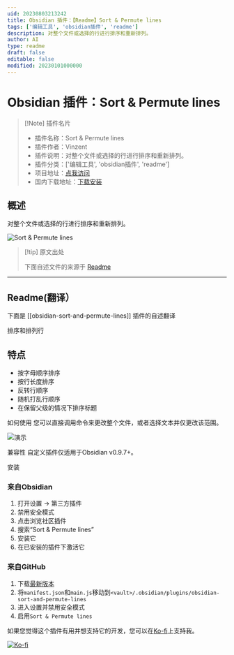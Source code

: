 ```yaml
---
uid: 20230803213242
title: Obsidian 插件：【Readme】Sort & Permute lines
tags: ['编辑工具', 'obsidian插件', 'readme']
description: 对整个文件或选择的行进行排序和重新排列。
author: AI
type: readme
draft: false
editable: false
modified: 20230101000000
---
```


# Obsidian 插件：Sort & Permute lines

> [!Note] 插件名片
> - 插件名称：Sort & Permute lines
> - 插件作者：Vinzent
> - 插件说明：对整个文件或选择的行进行排序和重新排列。
> - 插件分类：['编辑工具', 'obsidian插件', 'readme']
> - 项目地址：[点我访问](https://github.com/Vinzent03/obsidian-sort-and-permute-lines)
> - 国内下载地址：[下载安装](https://pkmer.cn/products/plugin/pluginMarket/?obsidian-sort-and-permute-lines)

## 概述

对整个文件或选择的行进行排序和重新排列。

![Sort & Permute lines](https://cdn.pkmer.cn/covers/obsidian-sort-and-permute-lines_new.gif!pkmer)

> [!tip] 原文出处
> 
>下面自述文件的来源于 [Readme](https://ghproxy.net/https://raw.githubusercontent.com/Vinzent03/obsidian-sort-and-permute-lines/master/README.md)
> 

---

## Readme(翻译）

下面是 [[obsidian-sort-and-permute-lines]] 插件的自述翻译



排序和排列行

## 特点
- 按字母顺序排序
- 按行长度排序
- 反转行顺序
- 随机打乱行顺序
- 在保留父级的情况下排序标题

如何使用
您可以直接调用命令来更改整个文件，或者选择文本并仅更改该范围。

![演示](https://raw.githubusercontent.com/Vinzent03/obsidian-sort-and-permute-lines/master/assets/example.gif)

兼容性
自定义插件仅适用于Obsidian v0.9.7+。

安装

### 来自Obsidian
1. 打开设置 -> 第三方插件
2. 禁用安全模式
3. 点击浏览社区插件
4. 搜索“Sort & Permute lines”
5. 安装它
6. 在已安装的插件下激活它

### 来自GitHub
1. 下载[最新版本](https://github.com/Vinzent03/obsidian-sort-and-permute-lines/releases/latest)
2. 将`manifest.json`和`main.js`移动到`<vault>/.obsidian/plugins/obsidian-sort-and-permute-lines`
3. 进入设置并禁用安全模式
4. 启用`Sort & Permute lines`

如果您觉得这个插件有用并想支持它的开发，您可以在[Ko-fi](https://Ko-fi.com/Vinzent)上支持我。

[![Ko-fi](https://ko-fi.com/img/githubbutton_sm.svg)](https://ko-fi.com/F1F195IQ5)



